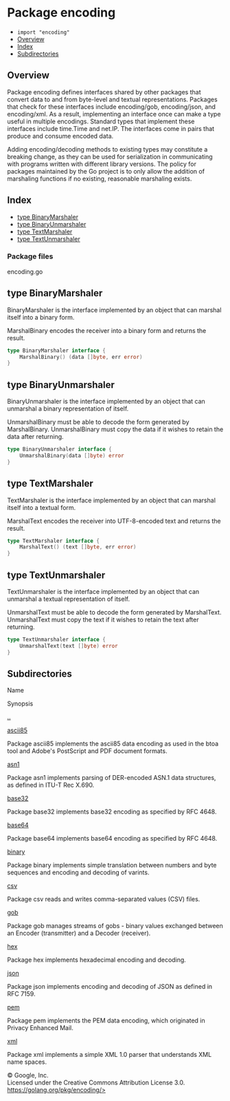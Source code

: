 Package encoding
================

-   `import "encoding"`
-   [Overview](#pkg-overview)
-   [Index](#pkg-index)
-   [Subdirectories](#pkg-subdirectories)

Overview 
--------

Package encoding defines interfaces shared by other packages that
convert data to and from byte-level and textual representations.
Packages that check for these interfaces include encoding/gob,
encoding/json, and encoding/xml. As a result, implementing an interface
once can make a type useful in multiple encodings. Standard types that
implement these interfaces include time.Time and net.IP. The interfaces
come in pairs that produce and consume encoded data.

Adding encoding/decoding methods to existing types may constitute a
breaking change, as they can be used for serialization in communicating
with programs written with different library versions. The policy for
packages maintained by the Go project is to only allow the addition of
marshaling functions if no existing, reasonable marshaling exists.

Index 
-----

-   [type BinaryMarshaler](#BinaryMarshaler)
-   [type BinaryUnmarshaler](#BinaryUnmarshaler)
-   [type TextMarshaler](#TextMarshaler)
-   [type TextUnmarshaler](#TextUnmarshaler)

### Package files

encoding.go

type BinaryMarshaler 
---------------------------------------------------

BinaryMarshaler is the interface implemented by an object that can
marshal itself into a binary form.

MarshalBinary encodes the receiver into a binary form and returns the
result.

```go
type BinaryMarshaler interface {
    MarshalBinary() (data []byte, err error)
}
```

type BinaryUnmarshaler 
-----------------------------------------------------

BinaryUnmarshaler is the interface implemented by an object that can
unmarshal a binary representation of itself.

UnmarshalBinary must be able to decode the form generated by
MarshalBinary. UnmarshalBinary must copy the data if it wishes to retain
the data after returning.

```go
type BinaryUnmarshaler interface {
    UnmarshalBinary(data []byte) error
}
```

type TextMarshaler 
-------------------------------------------------

TextMarshaler is the interface implemented by an object that can marshal
itself into a textual form.

MarshalText encodes the receiver into UTF-8-encoded text and returns the
result.

```go
type TextMarshaler interface {
    MarshalText() (text []byte, err error)
}
```

type TextUnmarshaler 
---------------------------------------------------

TextUnmarshaler is the interface implemented by an object that can
unmarshal a textual representation of itself.

UnmarshalText must be able to decode the form generated by MarshalText.
UnmarshalText must copy the text if it wishes to retain the text after
returning.

```go
type TextUnmarshaler interface {
    UnmarshalText(text []byte) error
}
```

Subdirectories 
--------------

 
Name


Synopsis

[..](../index)

[ascii85](ascii85/index)

Package ascii85 implements the ascii85 data encoding as used in the btoa
tool and Adobe\'s PostScript and PDF document formats.

[asn1](asn1/index)

Package asn1 implements parsing of DER-encoded ASN.1 data structures, as
defined in ITU-T Rec X.690.

[base32](base32/index)

Package base32 implements base32 encoding as specified by RFC 4648.

[base64](base64/index)

Package base64 implements base64 encoding as specified by RFC 4648.

[binary](binary/index)

Package binary implements simple translation between numbers and byte
sequences and encoding and decoding of varints.

[csv](csv/index)

Package csv reads and writes comma-separated values (CSV) files.

[gob](gob/index)

Package gob manages streams of gobs - binary values exchanged between an
Encoder (transmitter) and a Decoder (receiver).

[hex](hex/index)

Package hex implements hexadecimal encoding and decoding.

[json](json/index)

Package json implements encoding and decoding of JSON as defined in RFC
7159.

[pem](pem/index)

Package pem implements the PEM data encoding, which originated in
Privacy Enhanced Mail.

[xml](xml/index)

Package xml implements a simple XML 1.0 parser that understands XML name
spaces.

 
© Google, Inc.\
Licensed under the Creative Commons Attribution License 3.0.\
https://golang.org/pkg/encoding/>

